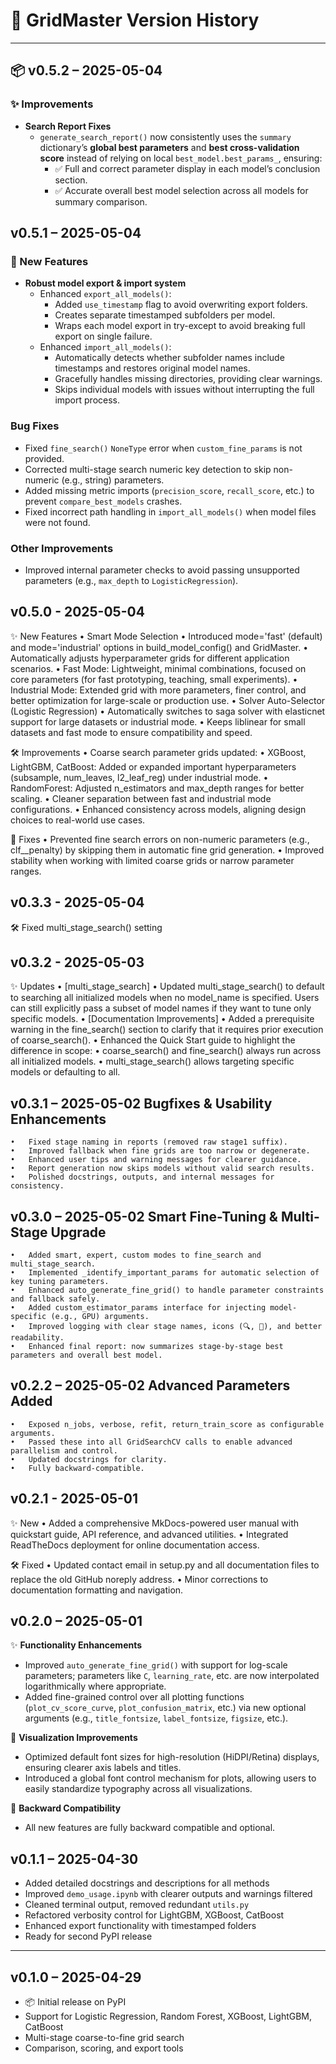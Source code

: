 # 📘 GridMaster Version History

---
## 📦 v0.5.2 – 2025-05-04

### ✨ Improvements

- **Search Report Fixes**
    - `generate_search_report()` now consistently uses the `summary` dictionary’s **global best parameters** and **best cross-validation score** instead of relying on local `best_model.best_params_`, ensuring:
        - ✅ Full and correct parameter display in each model’s conclusion section.
        - ✅ Accurate overall best model selection across all models for summary comparison.

## v0.5.1 – 2025-05-04

### 🚀 New Features
- **Robust model export & import system**
  - Enhanced `export_all_models()`:
    - Added `use_timestamp` flag to avoid overwriting export folders.
    - Creates separate timestamped subfolders per model.
    - Wraps each model export in try-except to avoid breaking full export on single failure.
  - Enhanced `import_all_models()`:
    - Automatically detects whether subfolder names include timestamps and restores original model names.
    - Gracefully handles missing directories, providing clear warnings.
    - Skips individual models with issues without interrupting the full import process.

### Bug Fixes
- Fixed `fine_search()` `NoneType` error when `custom_fine_params` is not provided.
- Corrected multi-stage search numeric key detection to skip non-numeric (e.g., string) parameters.
- Added missing metric imports (`precision_score`, `recall_score`, etc.) to prevent `compare_best_models` crashes.
- Fixed incorrect path handling in `import_all_models()` when model files were not found.

### Other Improvements
- Improved internal parameter checks to avoid passing unsupported parameters (e.g., `max_depth` to `LogisticRegression`).

## v0.5.0 - 2025-05-04
✨ New Features
	•	Smart Mode Selection
	•	Introduced mode='fast' (default) and mode='industrial' options in build_model_config() and GridMaster.
	•	Automatically adjusts hyperparameter grids for different application scenarios.
	•	Fast Mode: Lightweight, minimal combinations, focused on core parameters (for fast prototyping, teaching, small experiments).
	•	Industrial Mode: Extended grid with more parameters, finer control, and better optimization for large-scale or production use.
	•	Solver Auto-Selector (Logistic Regression)
	•	Automatically switches to saga solver with elasticnet support for large datasets or industrial mode.
	•	Keeps liblinear for small datasets and fast mode to ensure compatibility and speed.


🛠 Improvements
	•	Coarse search parameter grids updated:
	•	XGBoost, LightGBM, CatBoost: Added or expanded important hyperparameters (subsample, num_leaves, l2_leaf_reg) under industrial mode.
	•	RandomForest: Adjusted n_estimators and max_depth ranges for better scaling.
	•	Cleaner separation between fast and industrial mode configurations.
	•	Enhanced consistency across models, aligning design choices to real-world use cases.


🐛 Fixes
	•	Prevented fine search errors on non-numeric parameters (e.g., clf__penalty) by skipping them in automatic fine grid generation.
	•	Improved stability when working with limited coarse grids or narrow parameter ranges.


## v0.3.3 - 2025-05-04
🛠 Fixed multi_stage_search() setting

## v0.3.2 - 2025-05-03
✨ Updates
	•	[multi_stage_search]
	•	Updated multi_stage_search() to default to searching all initialized models when no model_name is specified.
		Users can still explicitly pass a subset of model names if they want to tune only specific models.
	•	[Documentation Improvements]
	•	Added a prerequisite warning in the fine_search() section to clarify that it requires prior execution of coarse_search().
	•	Enhanced the Quick Start guide to highlight the difference in scope:
	•	coarse_search() and fine_search() always run across all initialized models.
	•	multi_stage_search() allows targeting specific models or defaulting to all.

## v0.3.1 – 2025-05-02 Bugfixes & Usability Enhancements
	•	Fixed stage naming in reports (removed raw stage1 suffix).
	•	Improved fallback when fine grids are too narrow or degenerate.
	•	Enhanced user tips and warning messages for clearer guidance.
	•	Report generation now skips models without valid search results.
	•	Polished docstrings, outputs, and internal messages for consistency.

## v0.3.0 – 2025-05-02 Smart Fine-Tuning & Multi-Stage Upgrade
	•	Added smart, expert, custom modes to fine_search and multi_stage_search.
	•	Implemented _identify_important_params for automatic selection of key tuning parameters.
	•	Enhanced auto_generate_fine_grid() to handle parameter constraints and fallback safely.
	•	Added custom_estimator_params interface for injecting model-specific (e.g., GPU) arguments.
	•	Improved logging with clear stage names, icons (🔍, 🔧), and better readability.
	•	Enhanced final report: now summarizes stage-by-stage best parameters and overall best model.

## v0.2.2 – 2025-05-02 Advanced Parameters Added
	•	Exposed n_jobs, verbose, refit, return_train_score as configurable arguments.
	•	Passed these into all GridSearchCV calls to enable advanced parallelism and control.
	•	Updated docstrings for clarity.
	•	Fully backward-compatible.

## v0.2.1 - 2025-05-01

✨ New
	•	Added a comprehensive MkDocs-powered user manual with quickstart guide, API reference, and advanced utilities.
	•	Integrated ReadTheDocs deployment for online documentation access.

🛠 Fixed
	•	Updated contact email in setup.py and all documentation files to replace the old GitHub noreply address.
	•	Minor corrections to documentation formatting and navigation.


## v0.2.0 – 2025-05-01

✨ **Functionality Enhancements**
- Improved `auto_generate_fine_grid()` with support for log-scale parameters; parameters like `C`, `learning_rate`, etc. are now interpolated logarithmically where appropriate.
- Added fine-grained control over all plotting functions (`plot_cv_score_curve`, `plot_confusion_matrix`, etc.) via new optional arguments (e.g., `title_fontsize`, `label_fontsize`, `figsize`, etc.).

🎨 **Visualization Improvements**
- Optimized default font sizes for high-resolution (HiDPI/Retina) displays, ensuring clearer axis labels and titles.
- Introduced a global font control mechanism for plots, allowing users to easily standardize typography across all visualizations.

🧾 **Backward Compatibility**
- All new features are fully backward compatible and optional.

## v0.1.1 – 2025-04-30

- Added detailed docstrings and descriptions for all methods
- Improved `demo_usage.ipynb` with clearer outputs and warnings filtered
- Cleaned terminal output, removed redundant `utils.py`
- Refactored verbosity control for LightGBM, XGBoost, CatBoost
- Enhanced export functionality with timestamped folders
- Ready for second PyPI release

---

## v0.1.0 – 2025-04-29

- 📦 Initial release on PyPI
- Support for Logistic Regression, Random Forest, XGBoost, LightGBM, CatBoost
- Multi-stage coarse-to-fine grid search
- Comparison, scoring, and export tools
